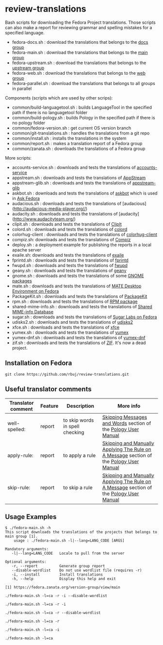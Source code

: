 # review-translations

Bash scripts for downloading the Fedora Project translations. Those scripts can also make a report for reviewing grammar and spelling mistakes for a specified language.
* fedora-docs.sh : download the translations that belongs to the [docs group](https://fedora.zanata.org/version-group/view/docs)
* fedora-main.sh : download the translations that belongs to the [main group](https://fedora.zanata.org/version-group/view/main)
* fedora-upstream.sh : download the translations that belongs to the [upstream group](https://fedora.zanata.org/version-group/view/upstream)
* fedora-web.sh : download the translations that belongs to the [web group](https://fedora.zanata.org/version-group/view/web)
* fedora-parallel.sh : download the translations that belongs to all groups in parallel

Components (scripts which are used by other scrips):
* common/build-languagetool.sh : builds LanguageTool in the specified path if there is no languagetool folder
* common/build-pology.sh : builds Pology in the specified path if there is no pology folder
* common/fedora-version.sh : get current OS version branch
* common/git-translations.sh : handles the translations from a git repo    
* common/install.sh : installs the translations in the system
* common/report.sh : makes a translation report of a Fedora group
* common/zanata.sh : downloads the translations of a Fedora group

More scripts:
* accounts-service.sh : downloads and tests the translations of [accounts-service](http://freedesktop.org/wiki/Software/AccountsService/)
* appstream.sh : downloads and tests the translations of [AppStream](http://www.freedesktop.org/wiki/Distributions/AppStream/)
* appstream-glib.sh : downloads and tests the translations of [appstream-glib](https://github.com/hughsie/appstream-glib)
* askbot.sh : downloads and tests the translations of [askbot](https://askbot.com/) which is used in [Ask Fedora](https://ask.fedoraproject.org)
* audacious.sh : downloads and tests the translations of [audacious] (http://audacious-media-player.org//)
* audacity.sh : downloads and tests the translations of [audacity] (http://www.audacityteam.org/)
* clipit.sh : downloads and tests the translations of [ClipIt](https://github.com/shantzu/ClipIt)
* colord.sh : downloads and tests the translations of [colord](https://www.freedesktop.org/software/colord/)
* colorhug-client : downloads and tests the translations of [colorhug-client](http://www.hughski.com/)
* compiz.sh: downloads and tests the translations of [Compiz](http://www.compiz.org/)
* deploy.sh : a deployment example for publishing the reports in a local apache server
* exaile.sh: downloads and tests the translations of [exaile](http://www.exaile.org/)
* fprintd.sh : downloads and tests the translations of [fprintd](http://www.freedesktop.org/wiki/Software/fprint/)
* fwupd.sh : downloads and tests the translations of [fwupd](http://www.fwupd.org/)
* geany.sh : downloads and tests the translations of [geany](http://www.geany.org/)
* gnome.sh : downloads and tests the translations of some [GNOME packages](https://www.gnome.org/)
* mate.sh : downloads and tests the translations of [MATE Desktop Environment on Fedora](http://mate-desktop.org/)
* PackageKit.sh : downloads and tests the translations of [PackageKit](http://www.freedesktop.org/software/PackageKit/)
* rpm.sh : downloads and tests the translations of [RPM package](http://www.rpm.org/)
* shared-mime-info.sh : downloads and tests the translations of [Shared MIME-info Database](http://standards.freedesktop.org/shared-mime-info-spec/latest/)
* sugar.sh : downloads and tests the translations of [Sugar Labs on Fedora](https://spins.fedoraproject.org/soas/)
* udisks2.sh : downloads and tests the translations of [udisks2](http://www.freedesktop.org/wiki/Software/udisks/)
* xfce.sh : downloads and tests the translations of [xfce](http://www.xfce.org/)
* yumex.sh : downloads and tests the translations of [yumex](http://www.yumex.dk/)
* yumex-dnf.sh : downloads and tests the translations of [yumex-dnf](http://www.yumex.dk/)
* zif.sh : downloads and tests the translations of [ZIF](https://people.freedesktop.org/~hughsient/zif/). It's now a dead project.

Installation on Fedora
----------------------

```
git clone https://github.com/rbuj/review-translations.git
```

Useful translator comments
--------------------------
| Translator comment  | Feature | Description | More info  |
| ------------------- | ------- | ----------- | ---------- |
| well-spelled:       | report  | to skip words in spell checking | [Skipping Messages and Words](http://pology.nedohodnik.net//doc/user/en_US/index-mono.html#sec-lgspskip) section of the [Pology User Manual](http://pology.nedohodnik.net//doc/user/en_US/index-mono.html) |
| apply-rule:         | report  | to apply a rule | [Skipping and Manually Applying The Rule on A Message](http://pology.nedohodnik.net//doc/user/en_US/index-mono.html) section of the [Pology User Manual](http://pology.nedohodnik.net//doc/user/en_US/index-mono.html) |
| skip-rule:          | report  | to skip a rule | [Skipping and Manually Applying The Rule on A Message](http://pology.nedohodnik.net//doc/user/en_US/index-mono.html) section of the [Pology User Manual](http://pology.nedohodnik.net//doc/user/en_US/index-mono.html) |

Usage Examples
--------------

```
$ ./fedora-main.sh -h
This script downloads the translations of the projects that belongs to main group [1].
    usage : ./fedora-main.sh -l|--lang=LANG_CODE [ARGS]

Mandatory arguments:
   -l|--lang=LANG_CODE   Locale to pull from the server

Optional arguments:
   -r, --report          Generate group report
   --disable-wordlist    Do not use wordlist file (requires -r)
   -i, --install         Install translations
   -h, --help            Display this help and exit

[1] https://fedora.zanata.org/version-group/view/main
```


```
./fedora-main.sh -l=ca -r -i --disable-wordlist
```


```
./fedora-main.sh -l=ca -r -i
```


```
./fedora-main.sh -l=ca -r --disable-wordlist
```


```
./fedora-main.sh -l=ca -r
```


```
./fedora-main.sh -l=ca -i
```


```
./fedora-main.sh -l=ca
```

